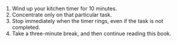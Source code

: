 1. Wind up your kitchen timer for 10 minutes.
2. Concentrate only on that particular task.
3. Stop immediately when the timer rings, even if the task is not
completed.
4. Take a three-minute break, and then continue reading this book.
